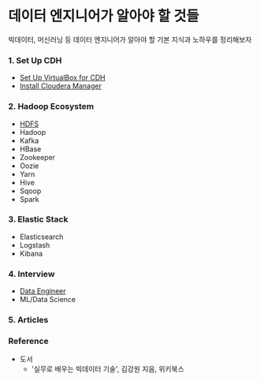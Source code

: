 # 데이터 엔지니어가 알아야 할 것들

빅데이터, 머신러닝 등 데이터 엔지니어가 알아야 할 기본 지식과 노하우를 정리해보자

### 1. Set Up CDH

- [Set Up VirtualBox for CDH](setup/01_setup_virtual_box.md)
- [Install Cloudera Manager](setup/02_install_cloudera_manager.md)

### 2. Hadoop Ecosystem

- [HDFS](hdfs/)
- Hadoop
- Kafka
- HBase
- Zookeeper
- Oozie
- Yarn
- Hive
- Sqoop
- Spark

### 3. Elastic Stack

- Elasticsearch
- Logstash
- Kibana

### 4. Interview

- [Data Engineer](interview/data_engineer.md)
- ML/Data Science

### 5. Articles

### Reference

- 도서
  - '실무로 배우는 빅데이터 기술', 김강원 지음, 위키북스
